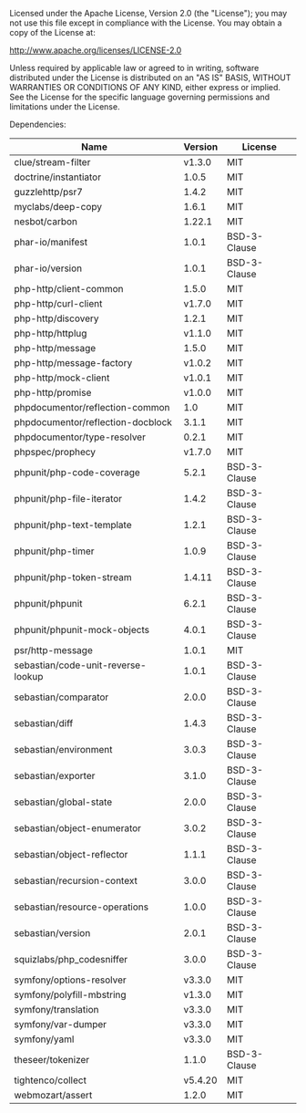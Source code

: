 Licensed under the Apache License, Version 2.0 (the
"License"); you may not use this file except in compliance
with the License. You may obtain a copy of the License at:

http://www.apache.org/licenses/LICENSE-2.0

Unless required by applicable law or agreed to in writing,
software distributed under the License is distributed on
an "AS IS" BASIS, WITHOUT WARRANTIES OR CONDITIONS OF ANY
KIND, either express or implied. See the License for the
specific language governing permissions and limitations
under the License.

Dependencies:

| Name                                | Version  | License
| ----------------------------------- | -------- | ------
| clue/stream-filter                  | v1.3.0   | MIT
| doctrine/instantiator               | 1.0.5    | MIT
| guzzlehttp/psr7                     | 1.4.2    | MIT
| myclabs/deep-copy                   | 1.6.1    | MIT
| nesbot/carbon                       | 1.22.1   | MIT
| phar-io/manifest                    | 1.0.1    | BSD-3-Clause
| phar-io/version                     | 1.0.1    | BSD-3-Clause
| php-http/client-common              | 1.5.0    | MIT
| php-http/curl-client                | v1.7.0   | MIT
| php-http/discovery                  | 1.2.1    | MIT
| php-http/httplug                    | v1.1.0   | MIT
| php-http/message                    | 1.5.0    | MIT
| php-http/message-factory            | v1.0.2   | MIT
| php-http/mock-client                | v1.0.1   | MIT
| php-http/promise                    | v1.0.0   | MIT
| phpdocumentor/reflection-common     | 1.0      | MIT
| phpdocumentor/reflection-docblock   | 3.1.1    | MIT
| phpdocumentor/type-resolver         | 0.2.1    | MIT
| phpspec/prophecy                    | v1.7.0   | MIT
| phpunit/php-code-coverage           | 5.2.1    | BSD-3-Clause
| phpunit/php-file-iterator           | 1.4.2    | BSD-3-Clause
| phpunit/php-text-template           | 1.2.1    | BSD-3-Clause
| phpunit/php-timer                   | 1.0.9    | BSD-3-Clause
| phpunit/php-token-stream            | 1.4.11   | BSD-3-Clause
| phpunit/phpunit                     | 6.2.1    | BSD-3-Clause
| phpunit/phpunit-mock-objects        | 4.0.1    | BSD-3-Clause
| psr/http-message                    | 1.0.1    | MIT
| sebastian/code-unit-reverse-lookup  | 1.0.1    | BSD-3-Clause
| sebastian/comparator                | 2.0.0    | BSD-3-Clause
| sebastian/diff                      | 1.4.3    | BSD-3-Clause
| sebastian/environment               | 3.0.3    | BSD-3-Clause
| sebastian/exporter                  | 3.1.0    | BSD-3-Clause
| sebastian/global-state              | 2.0.0    | BSD-3-Clause
| sebastian/object-enumerator         | 3.0.2    | BSD-3-Clause
| sebastian/object-reflector          | 1.1.1    | BSD-3-Clause
| sebastian/recursion-context         | 3.0.0    | BSD-3-Clause
| sebastian/resource-operations       | 1.0.0    | BSD-3-Clause
| sebastian/version                   | 2.0.1    | BSD-3-Clause
| squizlabs/php_codesniffer           | 3.0.0    | BSD-3-Clause
| symfony/options-resolver            | v3.3.0   | MIT
| symfony/polyfill-mbstring           | v1.3.0   | MIT
| symfony/translation                 | v3.3.0   | MIT
| symfony/var-dumper                  | v3.3.0   | MIT
| symfony/yaml                        | v3.3.0   | MIT
| theseer/tokenizer                   | 1.1.0    | BSD-3-Clause
| tightenco/collect                   | v5.4.20  | MIT
| webmozart/assert                    | 1.2.0    | MIT